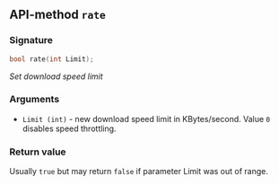 ## API-method `rate`

### Signature
``` c++
bool rate(int Limit);
```

_Set download speed limit_

### Arguments
- `Limit (int)` - new download speed limit in KBytes/second. Value `0` disables speed throttling.

### Return value
Usually `true` but may return `false` if parameter Limit was out of range.
